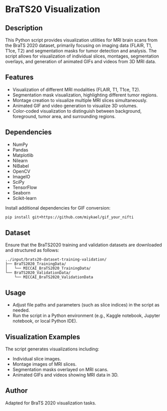 # BraTS20 Visualization

## Description
This Python script provides visualization utilities for MRI brain scans from the BraTS 2020 dataset, primarily focusing on imaging data (FLAIR, T1, T1ce, T2) and segmentation masks for tumor detection and analysis. The script allows for visualization of individual slices, montages, segmentation overlays, and generation of animated GIFs and videos from 3D MRI data.

## Features
- Visualization of different MRI modalities (FLAIR, T1, T1ce, T2).
- Segmentation mask visualization, highlighting different tumor regions.
- Montage creation to visualize multiple MRI slices simultaneously.
- Animated GIF and video generation to visualize 3D volumes.
- Color-coded visualization to distinguish between background, foreground, tumor area, and surrounding regions.

## Dependencies
- NumPy
- Pandas
- Matplotlib
- Nilearn
- NiBabel
- OpenCV
- ImageIO
- SciPy
- TensorFlow
- Seaborn
- Scikit-learn

Install additional dependencies for GIF conversion:
```bash
pip install git+https://github.com/miykael/gif_your_nifti
```

## Dataset
Ensure that the BraTS2020 training and validation datasets are downloaded and structured as follows:
```
../input/brats20-dataset-training-validation/
├── BraTS2020_TrainingData/
│   └── MICCAI_BraTS2020_TrainingData/
└── BraTS2020_ValidationData/
    └── MICCAI_BraTS2020_ValidationData
```

## Usage
- Adjust file paths and parameters (such as slice indices) in the script as needed.
- Run the script in a Python environment (e.g., Kaggle notebook, Jupyter notebook, or local Python IDE).

## Visualization Examples
The script generates visualizations including:
- Individual slice images.
- Montage images of MRI slices.
- Segmentation masks overlayed on MRI scans.
- Animated GIFs and videos showing MRI data in 3D.

## Author
Adapted for BraTS 2020 visualization tasks.

